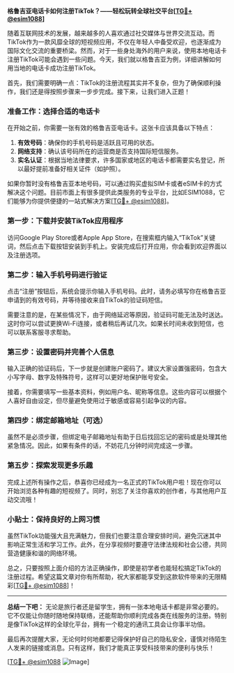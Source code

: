 **格鲁吉亚电话卡如何注册TikTok？——轻松玩转全球社交平台[[TG💪+ @esim1088](https://t.me/s/esim1088)]**

随着互联网技术的发展，越来越多的人喜欢通过社交媒体与世界交流互动。而TikTok作为一款风靡全球的短视频应用，不仅在年轻人中备受欢迎，也逐渐成为国际文化交流的重要桥梁。然而，对于一些身处海外的用户来说，使用本地电话卡注册TikTok可能会遇到一些问题。今天，我们就以格鲁吉亚为例，详细讲解如何用当地的电话卡成功注册TikTok。

首先，我们需要明确一点：TikTok的注册流程其实并不复杂，但为了确保顺利操作，我们还是得按照步骤来一步步完成。接下来，让我们进入正题！

### 准备工作：选择合适的电话卡

在开始之前，你需要一张有效的格鲁吉亚电话卡。这张卡应该具备以下特点：

1. **有效号码**：确保你的手机号码是活跃且可用的状态。
2. **网络支持**：确认该号码所在的运营商是否支持国际短信服务。
3. **实名认证**：根据当地法律要求，许多国家或地区的电话卡都需要实名登记，所以最好提前准备好相关证件（如护照）。

如果你暂时没有格鲁吉亚本地号码，可以通过购买虚拟SIM卡或者eSIM卡的方式解决这个问题。目前市面上有很多提供此类服务的专业平台，比如ESIM1088，它们能够为你提供便捷的一站式解决方案[[TG💪+ @esim1088](https://t.me/s/esim1088)]。

### 第一步：下载并安装TikTok应用程序

访问Google Play Store或者Apple App Store，在搜索框内输入“TikTok”关键词，然后点击下载按钮安装到手机上。安装完成后打开应用，你会看到欢迎界面以及注册选项。

### 第二步：输入手机号码进行验证

点击“注册”按钮后，系统会提示你输入手机号码。此时，请务必填写你在格鲁吉亚申请到的有效号码，并等待接收来自TikTok的验证码短信。

需要注意的是，在某些情况下，由于网络延迟等原因，验证码可能无法及时送达。这时你可以尝试更换Wi-Fi连接，或者稍后再试几次。如果长时间未收到短信，也可以联系客服寻求帮助。

### 第三步：设置密码并完善个人信息

输入正确的验证码后，下一步就是创建账户密码了。建议大家设置强密码，包含大小写字母、数字及特殊符号，这样可以更好地保护账号安全。

接着，你需要填写一些基本资料，例如用户名、昵称等信息。这些内容可以根据个人喜好自由设定，但尽量避免使用过于敏感或容易引起争议的内容。

### 第四步：绑定邮箱地址（可选）

虽然不是必须步骤，但绑定电子邮箱地址有助于日后找回忘记的密码或是处理其他紧急情况。因此，如果有条件的话，不妨花几分钟时间完成这一步骤。

### 第五步：探索发现更多乐趣

完成上述所有操作之后，恭喜你已经成为一名正式的TikTok用户啦！现在你可以开始浏览各种有趣的短视频了。同时，别忘了关注你喜欢的创作者，与其他用户互动交流哦！

### 小贴士：保持良好的上网习惯

虽然TikTok功能强大且充满魅力，但我们也要注意合理安排时间，避免沉迷其中影响正常生活和学习工作。此外，在分享视频时要遵守法律法规和社会公德，共同营造健康和谐的网络环境。

总之，只要按照上面介绍的方法正确操作，即使是初学者也能轻松搞定TikTok的注册过程。希望这篇文章对你有所帮助，祝大家都能享受到这款软件带来的无限精彩[[TG💪+ @esim1088](https://t.me/s/esim1088)]！

---

**总结一下吧：**
无论是旅行者还是留学生，拥有一张本地电话卡都是非常必要的。它不仅能让你随时随地保持联络，还能帮助你顺利完成各类在线服务的注册。特别是像TikTok这样的全球化平台，拥有一个稳定的通讯工具会让你事半功倍。

最后再次提醒大家，无论何时何地都要记得保护好自己的隐私安全，谨慎对待陌生人发来的链接或消息。只有这样，我们才能真正享受科技带来的便利与快乐！

[[TG💪+ @esim1088](https://t.me/s/esim1088) ![Image](https://i.postimg.cc/4NQfJmqS/Snipaste-2025-05-13-00-14-12.png)]